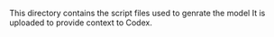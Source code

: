 This directory contains the script files used to genrate the model It is uploaded to provide context to Codex.
